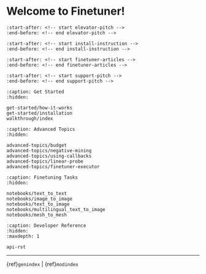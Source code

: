 # Welcome to Finetuner!

```{include} ../README.md
:start-after: <!-- start elevator-pitch -->
:end-before: <!-- end elevator-pitch -->
```

```{include} ../README.md
:start-after: <!-- start install-instruction -->
:end-before: <!-- end install-instruction -->
```

```{include} ../README.md
:start-after: <!-- start finetuner-articles -->
:end-before: <!-- end finetuner-articles -->
```

```{include} ../README.md
:start-after: <!-- start support-pitch -->
:end-before: <!-- end support-pitch -->
```

```{toctree}
:caption: Get Started
:hidden:

get-started/how-it-works
get-started/installation
walkthrough/index
```

```{toctree}
:caption: Advanced Topics
:hidden:

advanced-topics/budget
advanced-topics/negative-mining
advanced-topics/using-callbacks
advanced-topics/linear-probe
advanced-topics/finetuner-executor
```



```{toctree}
:caption: Finetuning Tasks
:hidden:

notebooks/text_to_text
notebooks/image_to_image
notebooks/text_to_image
notebooks/multilingual_text_to_image
notebooks/mesh_to_mesh
```

```{toctree}
:caption: Developer Reference
:hidden:
:maxdepth: 1

api-rst
```

---
{ref}`genindex` | {ref}`modindex`
